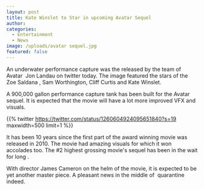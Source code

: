 ```yaml
---
layout: post
title: Kate Winslet to Star in upcoming Avatar Sequel
author:
categories:
  - Entertainment
  - News
image: /uploads/avatar sequel.jpg
featured: false
---
```


An underwater performance capture was the released by the team of Avatar&nbsp; Jon Landau on twitter today. The image featured the stars of the Zoe Saldana , Sam Worthington, Cliff Curtis and Kate Winslet.

A 900,000 gallon performance capture tank has been built for the Avatar sequel. It is expected that the movie will have a lot more improved VFX and visuals.

{{% twitter https://twitter.com/status/1260604924095651840?s=19 maxwidth=500 limit=1 %}}

It has been 10 years since the first part of the award winning movie was released in 2010. The movie had amazing visuals for which it won accolades too. The \#2 highest grossing movie's sequel has been in the wait for long .

With director James Cameron on the helm of the movie, it is expected to be yet another master piece. A pleasant news in the middle of&nbsp; quarantine indeed.